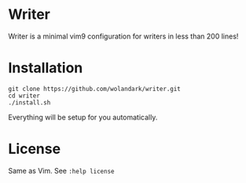 # Writer
Writer is a minimal vim9 configuration for writers in less than 200 lines!

# Installation

```
git clone https://github.com/wolandark/writer.git
cd writer
./install.sh
```

Everything will be setup for you automatically.


<!-- ### With Goyo

![image](https://github.com/wolandark/writer/assets/107309764/8c54baf3-0a77-421d-8830-1107783672bd)
![image](https://github.com/wolandark/writer/assets/107309764/011e651a-50ee-4839-a429-b7ca7ff55842)
### With Limelight

### Minimal statusline with word count
![image](https://github.com/wolandark/writer/assets/107309764/3dcfe195-3b57-493a-ba40-a3f6246c738c)

-->

# License 
Same as Vim. 
See `:help license`

